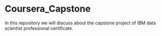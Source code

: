 # Coursera_Capstone
In this repository we will discuss about the capstone project of IBM data scientist professional certificate.
